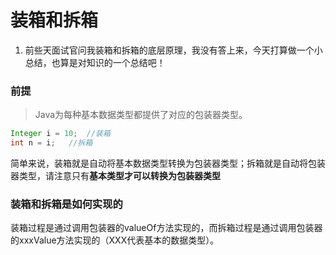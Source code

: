 # 装箱和拆箱

1. 前些天面试官问我装箱和拆箱的底层原理，我没有答上来，今天打算做一个小总结，也算是对知识的一个总结吧！

### 前提

>Java为每种基本数据类型都提供了对应的包装器类型。

```java
Integer i = 10;  //装箱
int n = i;   //拆箱
```

简单来说，装箱就是自动将基本数据类型转换为包装器类型；拆箱就是自动将包装器类型，请注意只有**基本类型才可以转换为包装器类型**

### 装箱和拆箱是如何实现的

装箱过程是通过调用包装器的valueOf方法实现的，而拆箱过程是通过调用包装器的xxxValue方法实现的（XXX代表基本的数据类型）。

